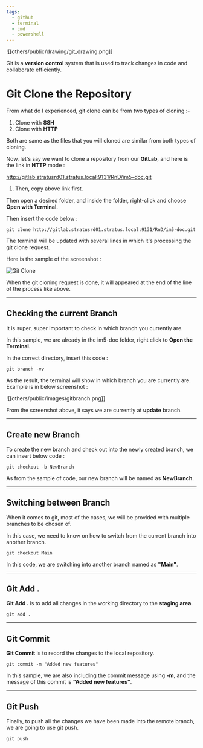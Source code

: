 ```yaml
---
tags:
  - github
  - terminal
  - cmd
  - powershell
---
```


![[others/public/drawing/git_drawing.png]]


Git is a **version control** system that is used to track changes in code and collaborate efficiently.

# Git Clone the Repository

From what do I experienced, git clone can be from two types of cloning :-
1) Clone with **SSH**
2) Clone with **HTTP**

Both are same as the files that you will cloned are similar from both types of cloning.


Now, let's say we want to clone a repository from our **GitLab**, and here is the link in **HTTP** mode :

http://gitlab.stratusrd01.stratus.local:9131/RnD/im5-doc.git

1. Then, copy above link first.

Then open a desired folder, and inside the folder, right-click and choose **Open with Terminal**.

Then insert the code below :

```
git clone http://gitlab.stratusrd01.stratus.local:9131/RnD/im5-doc.git
```

The terminal will be updated with several lines in which it's processing the git clone request.

Here is the sample of the screenshot :

![Git Clone](others/public/images/gitclone.png)


When the git cloning request is done, it will appeared at the end of the line of the process like above.


---

## Checking the current Branch

It is super, super important to check in which branch you currently are.

In this sample, we are already in the im5-doc folder, right click to **Open the Terminal**.

In the correct directory, insert this code :


```
git branch -vv
```

As the result, the terminal will show in which branch you are currently are.
Example is in below screenshot :

![[others/public/images/gitbranch.png]]


From the screenshot above, it says we are currently at **update** branch.


---

## Create new Branch

To create the new branch and check out into the newly created branch, we can insert below code :

```
git checkout -b NewBranch
```

As from the sample of code, our new branch will be named as **NewBranch**.

---

## Switching between Branch

When it comes to git, most of the cases, we will be provided with multiple branches to be chosen of. 

In this case, we need to know on how to switch from the current branch into another branch. 

```
git checkout Main
```

In this code, we are switching into another branch named as **"Main"**.


---

## Git Add .

**Git Add .** is to add all changes in the working directory to the **staging area**.

```
git add .
```


---

## Git Commit

**Git Commit** is to record the changes to the local repository.

```
git commit -m "Added new features"
```

In this sample, we are also including the commit message using **-m**, 
and the message of this commit is **"Added new features"**.

---

## Git Push

Finally, to push all the changes we have been made into the remote branch, we are going to use git push.

```
git push
```









